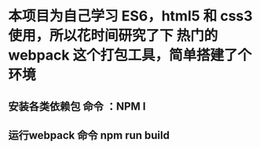 # 本项目为自己学习 ES6，html5 和 css3使用，所以花时间研究了下 热门的webpack 这个打包工具，简单搭建了个环境 

## 安装各类依赖包 命令 ：NPM I
## 运行webpack 命令 npm run build

